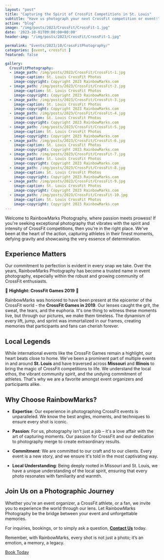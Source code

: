 ```yaml
---
layout: "post"
title: "Capturing the Spirit of CrossFit Competitions in St. Louis"
subtitle: "Have us photograph your next CrossFit competition or event!"
active: "blog"
image: "/img/posts/2023/CrossFit/CrossFit-1.jpg"
date: '2023-10-01T09:00:00+00:00'
header-img: "/img/posts/2023/CrossFit/CrossFit-1.jpg"

permalink: "Events/2023/10/CrossFitPhotography/"
categories: [event, crossfit ]
featured: false

gallery:
  CrossFitPhotography:
  - image_path: /img/posts/2023/CrossFit/CrossFit-1.jpg
    image-caption: St. Louis CrossFit Photos
    image-copyright: Copyright 2023 RainbowMarks.com
  - image_path: /img/posts/2023/CrossFit/CrossFit-2.jpg
    image-caption: St. Louis CrossFit Photos
    image-copyright: Copyright 2023 RainbowMarks.com
  - image_path: /img/posts/2023/CrossFit/CrossFit-3.jpg
    image-caption: St. Louis CrossFit Photos
    image-copyright: Copyright 2023 RainbowMarks.com
  - image_path: /img/posts/2023/CrossFit/CrossFit-4.jpg
    image-caption: St. Louis CrossFit Photos
    image-copyright: Copyright 2023 RainbowMarks.com
  - image_path: /img/posts/2023/CrossFit/CrossFit-5.jpg
    image-caption: St. Louis CrossFit Photos
    image-copyright: Copyright 2023 RainbowMarks.com
  - image_path: /img/posts/2023/CrossFit/CrossFit-6.jpg
    image-caption: St. Louis CrossFit Photos
    image-copyright: Copyright 2023 RainbowMarks.com
  - image_path: /img/posts/2023/CrossFit/CrossFit-7.jpg
    image-caption: St. Louis CrossFit Photos
    image-copyright: Copyright 2023 RainbowMarks.com
  - image_path: /img/posts/2023/CrossFit/CrossFit-8.jpg
    image-caption: St. Louis CrossFit Photos
    image-copyright: Copyright 2023 RainbowMarks.com
  - image_path: /img/posts/2023/CrossFit/CrossFit-9.jpg
    image-caption: St. Louis CrossFit Photos
    image-copyright: Copyright 2023 RainbowMarks.com
  - image_path: /img/posts/2023/CrossFit/CrossFit-10.jpg
    image-caption: St. Louis CrossFit Photos
    image-copyright: Copyright 2023 RainbowMarks.com
---
```

Welcome to RainbowMarks Photography, where passion meets prowess! If you're seeking exceptional photography that vibrates with the spirit and intensity of CrossFit competitions, then you're in the right place. We've been at the heart of the action, capturing athletes in their finest moments, defying gravity and showcasing the very essence of determination.

## Experience Matters

Our commitment to perfection is evident in every snap we take. Over the years, RainbowMarks Photography has become a trusted name in event photography, especially within the robust and growing community of CrossFit enthusiasts.

🌟 **Highlight: CrossFit Games 2019** 🌟

RainbowMarks was honored to have been present at the epicenter of the CrossFit world - the **CrossFit Games in 2019**. Our lenses caught the grit, the sweat, the tears, and the euphoria. It's one thing to witness these moments live, but through our pictures, we make them timeless. The dynamism of every lift, jump, and sprint was immortalized in our frames, creating memories that participants and fans can cherish forever.

## Local Legends

While international events like the CrossFit Games remain a highlight, our heart beats close to home. We've been a prominent part of multiple events in and around **St. Louis** and have traversed across **Missouri** and **Illinois** to bring the magic of CrossFit competitions to life. We understand the local ethos, the vibrant community spirit, and the undying commitment of athletes. That's why we are a favorite amongst event organizers and participants alike.

## Why Choose RainbowMarks?

- **Expertise**: Our experience in photographing CrossFit events is unparalleled. We know the best angles, moments, and techniques to ensure every shot is iconic.

- **Passion**: For us, photography isn't just a job – it's a love affair with the art of capturing moments. Our passion for CrossFit and our dedication to photography merge to create extraordinary results.

- **Commitment**: We are committed to our craft and to our clients. Every event is a new story, and we ensure it's told in the most captivating way.

- **Local Understanding**: Being deeply rooted in Missouri and St. Louis, we have a unique understanding of the local spirit, ensuring that every photo resonates with familiarity and warmth.

## Join Us on a Photographic Journey

Whether you're an event organizer, a CrossFit athlete, or a fan, we invite you to experience the world through our lens. Let RainbowMarks Photography be the bridge between your event and unforgettable memories.

For inquiries, bookings, or to simply ask a question, [**Contact Us**](https://www.chrishammond.com/Contact) today.

Remember, with RainbowMarks, every shot is not just a photo; it’s an emotion, a memory, a legacy.

[Book Today](https://www.chrishammond.com/Contact)
